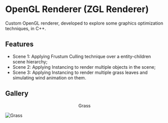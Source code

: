 # OpenGL Renderer (ZGL Renderer)

Custom OpenGL renderer, developed to explore some graphics optimization techniques, in C++.

## Features

- Scene 1: Applying Frustum Culling technique over a entity-children scene hierarchy;
- Scene 2: Applying Instancing to render multiple objects in the scene;
- Scene 3: Applying Instancing to render multiple grass leaves and simulating wind animation on them.

## Gallery

<p align="center">Grass</p>

![Grass](./Media/grass_anim_1.gif)

